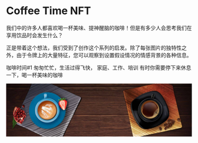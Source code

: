 # Coffee Time NFT

我们中的许多人都喜欢喝一杯美味、提神醒脑的咖啡！但是有多少人会思考我们在享用饮品时会发生什么？

正是带着这个想法，我们受到了创作这个系列的启发。除了每张图片的独特性之外，由于令牌上的大量特征，您可以观察到设置假设情况的情感背景的各种信息。

咖啡时间#1
匆匆忙忙，生活过得飞快，
家庭、工作、培训
有时你需要停下来休息一下，喝一杯美味的咖啡

![unnamed](unnamed.jpg)
